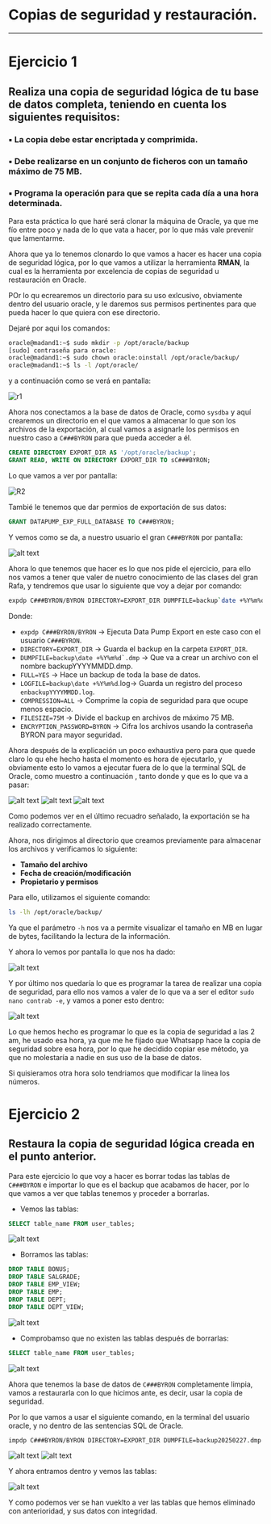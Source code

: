 # Copias de seguridad y restauración.

---
# Ejercicio 1

## Realiza una copia de seguridad lógica de tu base de datos completa, teniendo en cuenta los siguientes requisitos:

### ▪ La copia debe estar encriptada y comprimida.
### ▪ Debe realizarse en un conjunto de ficheros con un tamaño máximo de 75 MB.
### ▪ Programa la operación para que se repita cada día a una hora determinada.

Para esta práctica lo que haré será clonar la máquina de Oracle, ya que me fío entre poco y nada de lo que vata a hacer, por lo que más vale prevenir que lamentarme.


Ahora que ya lo tenemos clonardo lo que vamos a hacer es hacer una copia de seguridad lógica, por lo que vamos a utilizar la herramienta **RMAN**, la cual es la herramienta por excelencia de copias de seguridad u restauración en Oracle.

POr lo qu ecrearemos un directorio para su uso exlcusivo, obviamente dentro del usuario oracle, y le daremos sus permisos pertinentes para que pueda hacer lo que quiera con ese directorio.

Dejaré por aqui los comandos:

```bash
oracle@madand1:~$ sudo mkdir -p /opt/oracle/backup
[sudo] contraseña para oracle: 
oracle@madand1:~$ sudo chown oracle:oinstall /opt/oracle/backup/
oracle@madand1:~$ ls -l /opt/oracle/
```

y a continuación como se verá en pantalla:

![r1](r1.png)

Ahora nos conectamos a la base de datos de Oracle, como `sysdba` y aquí crearemos un directorio en el que vamos a almacenar lo que son los archivos de la exportación, al cual vamos a asignarle los permisos en nuestro caso a `C###BYRON` para que pueda acceder a él.

```sql
CREATE DIRECTORY EXPORT_DIR AS '/opt/oracle/backup';
GRANT READ, WRITE ON DIRECTORY EXPORT_DIR TO sC###BYRON;
```

Lo que vamos a ver por pantalla:

![R2](r2.png)

Tambié le tenemos que dar permios de exportación de sus datos:

```sql
GRANT DATAPUMP_EXP_FULL_DATABASE TO C###BYRON;
```
Y vemos como se da, a nuestro usuario el gran `C###BYRON` por pantalla:

![alt text](r3.png)


Ahora lo que tenemos que hacer es lo que nos pide el ejercicio, para ello nos vamos a tener que valer de nuetro conocimiento de las clases del gran Rafa, y tendremos que usar lo siguiente que voy a dejar por comando:

```bash
expdp C###BYRON/BYRON DIRECTORY=EXPORT_DIR DUMPFILE=backup`date +%Y%m%d`.dmp FULL=YES LOGFILE=backup`date +%Y%m%d`.log COMPRESSION=ALL DUMPFILE=compress.dmp FILESIZE=75M ENCRYPTION_PASSWORD=BYRON
```

Donde:

- ``expdp C###BYRON/BYRON`` → Ejecuta Data Pump Export en este caso con el usuario ``C###BYRON``.
- ``DIRECTORY=EXPORT_DIR`` → Guarda el backup en la carpeta ``EXPORT_DIR``.
- ```DUMPFILE=backup\date +%Y%m%d`.dmp``` → Que va a crear un archivo con el nombre backupYYYYMMDD.dmp.
- `FULL=YES` → Hace un backup de toda la base de datos.
- `LOGFILE=backup\date +%Y%m%d`.log→ Guarda un registro del proceso `enbackupYYYYMMDD.log`.
- `COMPRESSION=ALL` → Comprime la copia de seguridad para que ocupe menos espacio.
- `FILESIZE=75M` → Divide el backup en archivos de máximo 75 MB.
- `ENCRYPTION_PASSWORD=BYRON` → Cifra los archivos usando la contraseña BYRON para mayor seguridad.

Ahora después de la explicación un poco exhaustiva pero para que quede claro lo qu ehe hecho hasta el momento es hora de ejecutarlo, y obviamente esto lo vamos a ejecutar fuera de lo que la terminal SQL de Oracle, como muestro a continuación , tanto donde y que es lo que va a pasar:

![alt text](r4.png) ![alt text](r5.png) ![alt text](r6.png)

Como podemos ver en el último recuadro señalado, la exportación se ha realizado correctamente.  

Ahora, nos dirigimos al directorio que creamos previamente para almacenar los archivos y verificamos lo siguiente:  

- **Tamaño del archivo**  
- **Fecha de creación/modificación**  
- **Propietario y permisos**  

Para ello, utilizamos el siguiente comando:  

```bash
ls -lh /opt/oracle/backup/
```

Ya que el parámetro `-h` nos va a permite visualizar el tamaño en MB en lugar de bytes, facilitando la lectura de la información.

Y ahora lo vemos por pantalla lo que nos ha dado:

![alt text](r7.png)


Y por último nos quedaría lo que es programar la tarea de realizar una copia de seguridad, para ello nos vamos a valer de lo que va a ser el editor `sudo nano contrab -e`, y vamos a poner esto dentro:

![alt text](r8.png)

Lo que hemos hecho es programar lo que es la copia de seguridad a las 2 am, he usado esa hora, ya que me he fijado que Whatsapp hace la copia de seguridad sobre esa hora, por lo que he decidido copiar ese método, ya que no molestaría a nadie en sus uso de la base de datos.

Si quisieramos otra hora solo tendriamos que modificar la linea los números.

# Ejercicio 2

## Restaura la copia de seguridad lógica creada en el punto anterior.

Para este ejercicio lo que voy a hacer es borrar todas las tablas de `C###BYRON` e importar lo que es el backup que acabamos de hacer, por lo que vamos a ver que tablas tenemos y proceder a borrarlas.

- Vemos las tablas:

```sql
SELECT table_name FROM user_tables;
```

![alt text](r9.png)

- Borramos las tablas:

```sql
DROP TABLE BONUS;
DROP TABLE SALGRADE;
DROP TABLE EMP_VIEW;
DROP TABLE EMP;
DROP TABLE DEPT;
DROP TABLE DEPT_VIEW;
```

![alt text](r10.png)


- Comprobamso que no existen las tablas después de borrarlas:

```sql
SELECT table_name FROM user_tables;
```

![alt text](r11.png)

Ahora que tenemos la base de datos de `C###BYRON` completamente limpia, vamos a restaurarla con lo que hicimos ante, es decir, usar la copia de seguridad.

Por lo que vamos a usar el siguiente comando, en la terminal del usuario oracle, y no dentro de las sentencias SQL de Oracle.

```bash
impdp C###BYRON/BYRON DIRECTORY=EXPORT_DIR DUMPFILE=backup20250227.dmp FULL=YES ENCRYPTION_PASSWORD=BYRON
```

![alt text](r12.png) ![alt text](r13.png)

Y ahora entramos dentro y vemos las tablas:

![alt text](r14.png)

Y como podemos ver se han vueklto a ver las tablas que hemos eliminado con anterioridad, y sus datos con integridad.

